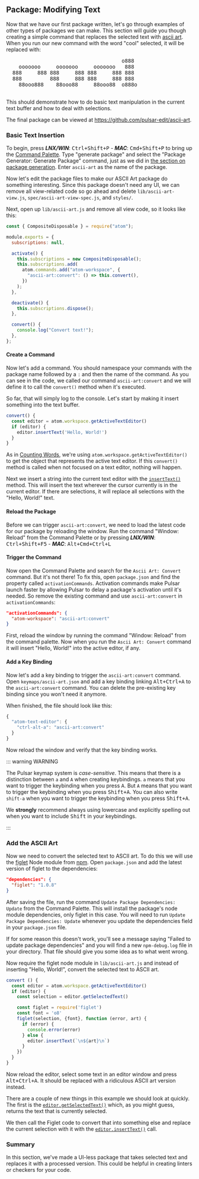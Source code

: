 ## Package: Modifying Text

Now that we have our first package written, let's go through examples of other
types of packages we can make. This section will guide you though creating a
simple command that replaces the selected text with [ascii art](https://en.wikipedia.org/wiki/ASCII_art).
When you run our new command with the word "cool" selected, it will be replaced
with:

<pre>
                                     o888
    ooooooo     ooooooo     ooooooo   888
  888     888 888     888 888     888 888
  888         888     888 888     888 888
    88ooo888    88ooo88     88ooo88  o888o

</pre>

This should demonstrate how to do basic text manipulation in the current text
buffer and how to deal with selections.

The final package can be viewed at https://github.com/pulsar-edit/ascii-art.

### Basic Text Insertion

To begin, press
**_LNX/WIN_**: <kbd>Ctrl+Shift+P</kbd> -
**_MAC_**: <kbd>Cmd+Shift+P</kbd>
to bring up the [Command Palette](https://github.com/pulsar-edit/command-palette).
Type "generate package" and select the "Package Generator: Generate Package"
command, just as we did in [the section on package generation](#package-generator).
Enter `ascii-art` as the name of the package.

Now let's edit the package files to make our ASCII Art package do something
interesting. Since this package doesn't need any UI, we can remove all
view-related code so go ahead and delete `lib/ascii-art-view.js`,
`spec/ascii-art-view-spec.js`, and `styles/`.

Next, open up `lib/ascii-art.js` and remove all view code, so it looks like this:

```js
const { CompositeDisposable } = require("atom");

module.exports = {
  subscriptions: null,

  activate() {
    this.subscriptions = new CompositeDisposable();
    this.subscriptions.add(
      atom.commands.add("atom-workspace", {
        "ascii-art:convert": () => this.convert(),
      })
    );
  },

  deactivate() {
    this.subscriptions.dispose();
  },

  convert() {
    console.log("Convert text!");
  },
};
```

#### Create a Command

Now let's add a command. You should namespace your commands with the package
name followed by a `:` and then the name of the command. As you can see in the
code, we called our command `ascii-art:convert` and we will define it to call
the `convert()` method when it's executed.

So far, that will simply log to the console. Let's start by making it insert
something into the text buffer.

```js
convert() {
  const editor = atom.workspace.getActiveTextEditor()
  if (editor) {
    editor.insertText('Hello, World!')
  }
}
```

As in [Counting Words](#counting-the-words), we're using
`atom.workspace.getActiveTextEditor()` to get the object that represents the
active text editor. If this `convert()` method is called when not focused on a
text editor, nothing will happen.

Next we insert a string into the current text editor with the [`insertText()`](https://atom.io/docs/api/latest/TextEditor#instance-insertText) <!--TODO: Replace with API link once documented)-->
method. This will insert the text wherever the cursor currently is in the
current editor. If there are selections, it will replace all selections with
the "Hello, World!" text.

#### Reload the Package

Before we can trigger `ascii-art:convert`, we need to load the latest code for
our package by reloading the window. Run the command "Window: Reload" from the
Command Palette or by pressing
**_LNX/WIN_**: <kbd>Ctrl+Shift+F5</kbd> -
**_MAC_**: <kbd>Alt+Cmd+Ctrl+L</kbd>

#### Trigger the Command

Now open the Command Palette and search for the `Ascii Art: Convert` command.
But it's not there! To fix this, open `package.json` and find the property
called `activationCommands`. Activation commands make Pulsar launch faster by
allowing Pulsar to delay a package's activation until it's needed. So remove the
existing command and use `ascii-art:convert` in `activationCommands`:

```json
"activationCommands": {
  "atom-workspace": "ascii-art:convert"
}
```

First, reload the window by running the command "Window: Reload" from the
command palette. Now when you run the `Ascii Art: Convert` command it will
insert "Hello, World!" into the active editor, if any.

#### Add a Key Binding

Now let's add a key binding to trigger the `ascii-art:convert` command. Open
`keymaps/ascii-art.json` and add a key binding linking <kbd>Alt+Ctrl+A</kbd> to
the `ascii-art:convert` command. You can delete the pre-existing key binding
since you won't need it anymore.

When finished, the file should look like this:

```js
{
  "atom-text-editor": {
    "ctrl-alt-a": "ascii-art:convert"
  }
}

```

Now reload the window and verify that the key binding works.

::: warning WARNING

The Pulsar keymap system is _case-sensitive_. This means that there is a
distinction between `a` and `A` when creating keybindings. `a` means that you
want to trigger the keybinding when you press <kbd>A</kbd>. But `A` means that
you want to trigger the keybinding when you press <kbd>Shift+A</kbd>. You can
also write `shift-a` when you want to trigger the keybinding when you press
<kbd>Shift+A</kbd>.

We **strongly** recommend always using lowercase and explicitly spelling out
when you want to include <kbd>Shift</kbd> in your keybindings.

:::

### Add the ASCII Art

Now we need to convert the selected text to ASCII art. To do this we will use
the [figlet](https://npmjs.org/package/figlet) Node module from [npm](https://npmjs.org/).
Open `package.json` and add the latest version of figlet to the dependencies:

```json
"dependencies": {
  "figlet": "1.0.8"
}
```

After saving the file, run the command `Update Package Dependencies: Update`
from the Command Palette. This will install the package's node module
dependencies, only figlet in this case. You will need to run `Update Package Dependencies: Update` whenever you update the dependencies field in your
`package.json` file.

If for some reason this doesn't work, you'll see a message saying "Failed to
update package dependencies" and you will find a new `npm-debug.log` file in
your directory. That file should give you some idea as to what went wrong.

Now require the figlet node module in `lib/ascii-art.js` and instead of
inserting "Hello, World!", convert the selected text to ASCII art.

```js
convert () {
  const editor = atom.workspace.getActiveTextEditor()
  if (editor) {
    const selection = editor.getSelectedText()

    const figlet = require('figlet')
    const font = 'o8'
    figlet(selection, {font}, function (error, art) {
      if (error) {
        console.error(error)
      } else {
        editor.insertText(`\n${art}\n`)
      }
    })
  }
}
```

Now reload the editor, select some text in an editor window and press
<kbd>Alt+Ctrl+A</kbd>. It should be replaced with a ridiculous ASCII art version
instead.

There are a couple of new things in this example we should look at quickly. The
first is the [`editor.getSelectedText()`](https://atom.io/docs/api/latest/TextEditor#instance-getSelectedText) <!--TODO: Replace with API link once documented)-->
which, as you might guess, returns the text that is currently selected.

We then call the Figlet code to convert that into something else and replace the
current selection with it with the [`editor.insertText()`](https://atom.io/docs/api/latest/TextEditor#instance-insertText) <!--TODO: Replace with API link once documented)-->
call.

### Summary

In this section, we've made a UI-less package that takes selected text and
replaces it with a processed version. This could be helpful in creating linters
or checkers for your code.
